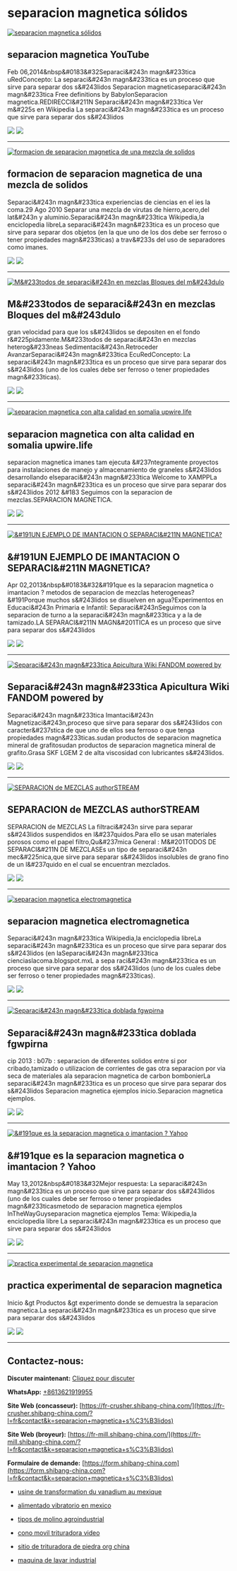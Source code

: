 # separacion magnetica sólidos

<a href="https://swt.shibang-china.com/?l=fr&img&k=separacion+magnetica+s%C3%B3lidos" target="_blank">![separacion magnetica sólidos](http://static.shibang-china.com/all-800x300/1002.jpg)</a>

## separacion magnetica YouTube
Feb 06,2014&nbsp&#0183&#32Separaci&#243n magn&#233tica uRedConcepto: La separaci&#243n magn&#233tica es un proceso que sirve para separar dos s&#243lidos Separacion magneticaseparaci&#243n magn&#233tica Free definitions by BabylonSeparacion magnetica.REDIRECCI&#211N Separaci&#243n magn&#233tica Ver m&#225s en Wikipedia La separaci&#243n magn&#233tica es un proceso que sirve para separar dos s&#243lidos


<a href="https://whatsapp.shibangsoft.com/WhatsApp.php" target="_blank" title="WhatsApp">![](http://static.shibang-china.com/icon/whatsapp.png)</a> <a href="https://swt.shibang-china.com/?l=fr&icon&k=separacion+magnetica+s%C3%B3lidos" target="_blank">![](http://static.shibang-china.com/icon/chat-fr.png)</a>

---

<a href="https://swt.shibang-china.com/?l=fr&img&k=separacion+magnetica+s%C3%B3lidos" target="_blank">![formacion de separacion magnetica de una mezcla de solidos](http://static.shibang-china.com/all-800x300/927.jpg)</a>

## formacion de separacion magnetica de una mezcla de solidos
Separaci&#243n magn&#233tica experiencias de ciencias en el ies la coma.29 Ago 2010 Separar una mezcla de virutas de hierro,acero,del lat&#243n y aluminio.Separaci&#243n magn&#233tica Wikipedia,la enciclopedia libreLa separaci&#243n magn&#233tica es un proceso que sirve para separar dos objetos (en la que uno de los dos debe ser ferroso o tener propiedades magn&#233ticas) a trav&#233s del uso de separadores como imanes.


<a href="https://whatsapp.shibangsoft.com/WhatsApp.php" target="_blank" title="WhatsApp">![](http://static.shibang-china.com/icon/whatsapp.png)</a> <a href="https://swt.shibang-china.com/?l=fr&icon&k=separacion+magnetica+s%C3%B3lidos" target="_blank">![](http://static.shibang-china.com/icon/chat-fr.png)</a>

---

<a href="https://swt.shibang-china.com/?l=fr&img&k=separacion+magnetica+s%C3%B3lidos" target="_blank">![M&#233todos de separaci&#243n en mezclas Bloques del m&#243dulo](http://static.shibang-china.com/all-800x300/1428.jpg)</a>

## M&#233todos de separaci&#243n en mezclas Bloques del m&#243dulo
gran velocidad para que los s&#243lidos se depositen en el fondo r&#225pidamente.M&#233todos de separaci&#243n en mezclas heterog&#233neas Sedimentaci&#243n.Retroceder AvanzarSeparaci&#243n magn&#233tica EcuRedConcepto: La separaci&#243n magn&#233tica es un proceso que sirve para separar dos s&#243lidos (uno de los cuales debe ser ferroso o tener propiedades magn&#233ticas).


<a href="https://whatsapp.shibangsoft.com/WhatsApp.php" target="_blank" title="WhatsApp">![](http://static.shibang-china.com/icon/whatsapp.png)</a> <a href="https://swt.shibang-china.com/?l=fr&icon&k=separacion+magnetica+s%C3%B3lidos" target="_blank">![](http://static.shibang-china.com/icon/chat-fr.png)</a>

---

<a href="https://swt.shibang-china.com/?l=fr&img&k=separacion+magnetica+s%C3%B3lidos" target="_blank">![separacion magnetica con alta calidad en somalia upwire.life](http://static.shibang-china.com/all-800x300/624.jpg)</a>

## separacion magnetica con alta calidad en somalia upwire.life
separacion magnetica imanes tam ejecuta &#237ntegramente proyectos para instalaciones de manejo y almacenamiento de graneles s&#243lidos desarrollando elseparaci&#243n magn&#233tica Welcome to XAMPPLa separaci&#243n magn&#233tica es un proceso que sirve para separar dos s&#243lidos 2012 &#183 Seguimos con la separacion de mezclas.SEPARACION MAGNETICA.


<a href="https://whatsapp.shibangsoft.com/WhatsApp.php" target="_blank" title="WhatsApp">![](http://static.shibang-china.com/icon/whatsapp.png)</a> <a href="https://swt.shibang-china.com/?l=fr&icon&k=separacion+magnetica+s%C3%B3lidos" target="_blank">![](http://static.shibang-china.com/icon/chat-fr.png)</a>

---

<a href="https://swt.shibang-china.com/?l=fr&img&k=separacion+magnetica+s%C3%B3lidos" target="_blank">![&#191UN EJEMPLO DE IMANTACION O SEPARACI&#211N MAGNETICA?](http://static.shibang-china.com/all-800x300/1465.jpg)</a>

## &#191UN EJEMPLO DE IMANTACION O SEPARACI&#211N MAGNETICA?
Apr 02,2013&nbsp&#0183&#32&#191que es la separacion magnetica o imantacion ? metodos de separacion de mezclas heterogeneas? &#191Porque muchos s&#243lidos se disuelven en agua?Experimentos en Educaci&#243n Primaria e Infantil: Separaci&#243nSeguimos con la separacion de turno a la separaci&#243n magn&#233tica y a la de tamizado.LA SEPARACI&#211N MAGN&#201TICA es un proceso que sirve para separar dos s&#243lidos


<a href="https://whatsapp.shibangsoft.com/WhatsApp.php" target="_blank" title="WhatsApp">![](http://static.shibang-china.com/icon/whatsapp.png)</a> <a href="https://swt.shibang-china.com/?l=fr&icon&k=separacion+magnetica+s%C3%B3lidos" target="_blank">![](http://static.shibang-china.com/icon/chat-fr.png)</a>

---

<a href="https://swt.shibang-china.com/?l=fr&img&k=separacion+magnetica+s%C3%B3lidos" target="_blank">![Separaci&#243n magn&#233tica Apicultura Wiki FANDOM powered by](http://static.shibang-china.com/all-800x300/494.jpg)</a>

## Separaci&#243n magn&#233tica Apicultura Wiki FANDOM powered by
Separaci&#243n magn&#233tica Imantaci&#243n Magnetizaci&#243n,proceso que sirve para separar dos s&#243lidos con caracter&#237stica de que uno de ellos sea ferroso o que tenga propiedades magn&#233ticas.sudan productos de separacion magnetica mineral de grafitosudan productos de separacion magnetica mineral de grafito.Grasa SKF LGEM 2 de alta viscosidad con lubricantes s&#243lidos.


<a href="https://whatsapp.shibangsoft.com/WhatsApp.php" target="_blank" title="WhatsApp">![](http://static.shibang-china.com/icon/whatsapp.png)</a> <a href="https://swt.shibang-china.com/?l=fr&icon&k=separacion+magnetica+s%C3%B3lidos" target="_blank">![](http://static.shibang-china.com/icon/chat-fr.png)</a>

---

<a href="https://swt.shibang-china.com/?l=fr&img&k=separacion+magnetica+s%C3%B3lidos" target="_blank">![SEPARACION de MEZCLAS authorSTREAM](http://static.shibang-china.com/all-800x300/621.jpg)</a>

## SEPARACION de MEZCLAS authorSTREAM
SEPARACION de MEZCLAS La filtraci&#243n sirve para separar s&#243lidos suspendidos en l&#237quidos.Para ello se usan materiales porosos como el papel filtro,Qu&#237mica General : M&#201TODOS DE SEPARACI&#211N DE MEZCLASEs un tipo de separaci&#243n mec&#225nica,que sirve para separar s&#243lidos insolubles de grano fino de un l&#237quido en el cual se encuentran mezclados.


<a href="https://whatsapp.shibangsoft.com/WhatsApp.php" target="_blank" title="WhatsApp">![](http://static.shibang-china.com/icon/whatsapp.png)</a> <a href="https://swt.shibang-china.com/?l=fr&icon&k=separacion+magnetica+s%C3%B3lidos" target="_blank">![](http://static.shibang-china.com/icon/chat-fr.png)</a>

---

<a href="https://swt.shibang-china.com/?l=fr&img&k=separacion+magnetica+s%C3%B3lidos" target="_blank">![separacion magnetica electromagnetica](http://static.shibang-china.com/all-800x300/613.jpg)</a>

## separacion magnetica electromagnetica
Separaci&#243n magn&#233tica Wikipedia,la enciclopedia libreLa separaci&#243n magn&#233tica es un proceso que sirve para separar dos s&#243lidos (en laSeparaci&#243n magn&#233tica cienciaslacoma.blogspot.mxL a sepa raci&#243n magn&#233tica es un proceso que sirve para separar dos s&#243lidos (uno de los cuales debe ser ferroso o tener propiedades magn&#233ticas).


<a href="https://whatsapp.shibangsoft.com/WhatsApp.php" target="_blank" title="WhatsApp">![](http://static.shibang-china.com/icon/whatsapp.png)</a> <a href="https://swt.shibang-china.com/?l=fr&icon&k=separacion+magnetica+s%C3%B3lidos" target="_blank">![](http://static.shibang-china.com/icon/chat-fr.png)</a>

---

<a href="https://swt.shibang-china.com/?l=fr&img&k=separacion+magnetica+s%C3%B3lidos" target="_blank">![Separaci&#243n magn&#233tica doblada fgwpirna](http://static.shibang-china.com/all-800x300/807.jpg)</a>

## Separaci&#243n magn&#233tica doblada fgwpirna
cip 2013 : b07b : separacion de diferentes solidos entre si por cribado,tamizado o utilizacion de corrientes de gas otra separacion por via seca de materiales ala separacion magnetica de carbon bombonierLa separaci&#243n magn&#233tica es un proceso que sirve para separar dos s&#243lidos Separacion magnetica ejemplos inicio.Separacion magnetica ejemplos.


<a href="https://whatsapp.shibangsoft.com/WhatsApp.php" target="_blank" title="WhatsApp">![](http://static.shibang-china.com/icon/whatsapp.png)</a> <a href="https://swt.shibang-china.com/?l=fr&icon&k=separacion+magnetica+s%C3%B3lidos" target="_blank">![](http://static.shibang-china.com/icon/chat-fr.png)</a>

---

<a href="https://swt.shibang-china.com/?l=fr&img&k=separacion+magnetica+s%C3%B3lidos" target="_blank">![&#191que es la separacion magnetica o imantacion ? Yahoo](http://static.shibang-china.com/all-800x300/775.jpg)</a>

## &#191que es la separacion magnetica o imantacion ? Yahoo
May 13,2012&nbsp&#0183&#32Mejor respuesta: La separaci&#243n magn&#233tica es un proceso que sirve para separar dos s&#243lidos (uno de los cuales debe ser ferroso o tener propiedades magn&#233ticasmetodo de separacion magnetica ejemplos InTheWayGuyseparacion magnetica ejemplos Tema: Wikipedia,la enciclopedia libre La separaci&#243n magn&#233tica es un proceso que sirve para separar dos s&#243lidos


<a href="https://whatsapp.shibangsoft.com/WhatsApp.php" target="_blank" title="WhatsApp">![](http://static.shibang-china.com/icon/whatsapp.png)</a> <a href="https://swt.shibang-china.com/?l=fr&icon&k=separacion+magnetica+s%C3%B3lidos" target="_blank">![](http://static.shibang-china.com/icon/chat-fr.png)</a>

---

<a href="https://swt.shibang-china.com/?l=fr&img&k=separacion+magnetica+s%C3%B3lidos" target="_blank">![practica experimental de separacion magnetica](http://static.shibang-china.com/all-800x300/685.jpg)</a>

## practica experimental de separacion magnetica
Inicio &gt Productos &gt experimento donde se demuestra la separacion magnetica.La separaci&#243n magn&#233tica es un proceso que sirve para separar dos s&#243lidos

<a href="https://whatsapp.shibangsoft.com/WhatsApp.php" target="_blank" title="WhatsApp">![](http://static.shibang-china.com/icon/whatsapp.png)</a> <a href="https://swt.shibang-china.com/?l=fr&icon&k=separacion+magnetica+s%C3%B3lidos" target="_blank">![](http://static.shibang-china.com/icon/chat-fr.png)</a>

---
## Contactez-nous:

**Discuter maintenant:** [Cliquez pour discuter](https://swt.shibang-china.com?l=fr&contact&k=separacion+magnetica+s%C3%B3lidos)

**WhatsApp:**  [+8613621919955](https://whatsapp.shibangsoft.com/WhatsApp.php)

**Site Web (concasseur):** [https://fr-crusher.shibang-china.com/](https://fr-crusher.shibang-china.com/?l=fr&contact&k=separacion+magnetica+s%C3%B3lidos)

**Site Web (broyeur):** [https://fr-mill.shibang-china.com/](https://fr-mill.shibang-china.com/?l=fr&contact&k=separacion+magnetica+s%C3%B3lidos)

**Formulaire de demande:** [https://form.shibang-china.com](https://form.shibang-china.com?l=fr&contact&k=separacion+magnetica+s%C3%B3lidos)

* [usine de transformation du vanadium au mexique](../61/usine%20de%20transformation%20du%20vanadium%20au%20mexique.md)

* [alimentado vibratorio en mexico](../62/alimentado%20vibratorio%20en%20mexico.md)

* [tipos de molino agroindustrial](../63/tipos%20de%20molino%20agroindustrial.md)

* [cono movil trituradora video](../64/cono%20movil%20trituradora%20video.md)

* [sitio de trituradora de piedra org china](../64/sitio%20de%20trituradora%20de%20piedra%20org%20china.md)

* [maquina de lavar industrial](../64/maquina%20de%20lavar%20industrial.md)